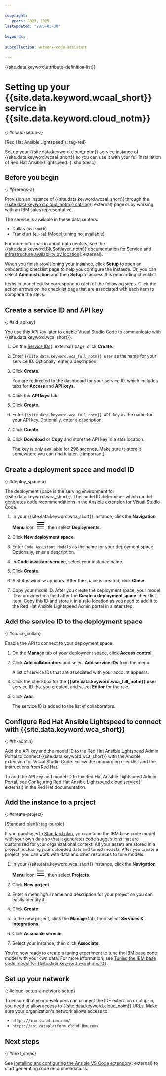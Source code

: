 ```yaml
---

copyright:
   years: 2023, 2025
lastupdated: "2025-05-30"

keywords:

subcollection: watsonx-code-assistant

---
```


{{site.data.keyword.attribute-definition-list}}

# Setting up your {{site.data.keyword.wcaal_short}} service in {{site.data.keyword.cloud_notm}}
{: #cloud-setup-a}

[Red Hat Ansible Lightspeed]{: tag-red}

Set up your {{site.data.keyword.cloud_notm}} service instance of {{site.data.keyword.wcaal_short}} so you can use it with your full installation of Red Hat Ansible Lightspeed.
{: shortdesc}

## Before you begin
{: #prereqs-a}

Provision an instance of {{site.data.keyword.wcaal_short}} through the [{{site.data.keyword.cloud_notm}} catalog](https://cloud.ibm.com/catalog/services/ibm-watsonx-code-assistant){: external} page or by working with an IBM sales representative. 

   The service is available in these data centers:
   - Dallas (`us-south`)
   - Frankfurt (`eu-de`) 
    (Model tuning not available)

   For more information about data centers, see the {{site.data.keyword.BluSoftlayer_notm}} documentation for [Service and infrastructure availability by location](https://cloud.ibm.com/docs/overview?topic=overview-services_region){: external}.

When you finish provisioning your instance, click **Setup** to open an onboarding checklist page to help you configure the instance. Or, you can select **Administration** and then **Setup** to access this onboarding checklist.

Items in that checklist correspond to each of the following steps. Click the action arrows on the checklist page that are associated with each item to complete the steps.

## Create a service ID and API key
{: #sid_apikey}

You use this API key later to enable Visual Studio Code to communicate with {{site.data.keyword.wca_short}}.

1. On the [Service IDs](https://cloud.ibm.com/iam/serviceids){: external} page, click **Create**.

1. Enter `{{site.data.keyword.wca_full_notm}} user` as the name for your service ID. Optionally, enter a description.

1. Click **Create**.

   You are redirected to the dashboard for your service ID, which includes tabs for **Access** and **API keys**.

1. Click the **API keys** tab.

1. Click **Create**.

1. Enter `{{site.data.keyword.wca_full_notm}} API key` as the name for your API key. Optionally, enter a description.

1. Click **Create**.

1. Click **Download** or **Copy** and store the API key in a safe location.

   The key is only available for 296 seconds. Make sure to store it somewhere you can find it later.
   {: important}

## Create a deployment space and model ID
{: #deploy_space-a}

The deployment space is the serving environment for {{site.data.keyword.wca_short}}. The model ID determines which model generates code recommendations in the Ansible extension for Visual Studio Code.

1. In your {{site.data.keyword.wca_short}} instance, click the **Navigation Menu** icon ![Navigation Menu](images/menu.svg), then select **Deployments**.

1. Click **New deployment space**.

1. Enter `Code Assistant Models` as the name for your deployment space. Optionally, enter a description.

1. In **Code assistant service**, select your instance name.

1. Click **Create**.

1. A status window appears. After the space is created, click **Close**.

1. Copy your model ID. After you create the deployment space, your model ID is provided in a field after the **Create a deployment space** checklist item. Copy this ID and store it in a safe location as you need to add it to the Red Hat Ansible Lightspeed Admin portal in a later step.

## Add the service ID to the deployment space
{: #space_collab}

Enable the API to connect to your deployment space.

1. On the **Manage** tab of your deployment space, click **Access control**.

1. Click **Add collaborators** and select **Add service IDs** from the menu.

   A list of service IDs that are associated with your account appears.

1. Click the checkbox for the **{{site.data.keyword.wca_full_notm}} user** service ID that you created, and select **Editor** for the role.

1. Click **Add**.

   The service ID is added to the list of collaborators.

## Configure Red Hat Ansible Lightspeed to connect with {{site.data.keyword.wca_short}}
{: #rh-admin}

Add the API key and the model ID to the Red Hat Ansible Lightspeed Admin Portal to connect {{site.data.keyword.wca_short}} with the Ansible extension for Visual Studio Code. Follow the onboarding checklist and the instructions from Red Hat.

To add the API key and model ID to the Red Hat Ansible Lightspeed Admin Portal, see [Configuring Red Hat Ansible Lightspeed cloud service](https://docs.redhat.com/en/documentation/red_hat_ansible_lightspeed_with_ibm_watsonx_code_assistant/2.x_latest/html/red_hat_ansible_lightspeed_with_ibm_watsonx_code_assistant_user_guide/set-up-lightspeed_lightspeed-user-guide#obtain-config-wca-and-model-id_configure-lightspeed-cloud-service){: external} in the Red Hat documentation.

## Add the instance to a project
{: #create-project}

[Standard plan]{: tag-purple}

If you purchased a [Standard plan](/docs/watsonx-code-assistant?topic=watsonx-code-assistant-ansible-pricing#standard-plan), you can tune the IBM base code model with your own data so that it generates code suggestions that are customized for your organizational context. All your assets are stored in a project, including your uploaded data and tuned models. After you create a project, you can work with data and other resources to tune models.


1. In your {{site.data.keyword.wca_short}} instance, click the **Navigation Menu** icon ![Navigation Menu](images/menu.svg), then select **Projects**.

1. Click **New project**.

1. Enter a meaningful name and description for your project so you can easily identify it.

1. Click **Create**.

1. In the new project, click the **Manage** tab, then select **Services & integrations**.

1. Click **Associate service**.

1. Select your instance, then click **Associate**.

You're now ready to create a tuning experiment to tune the IBM base code model with your own data. For more information, see [Tuning the IBM base code model for {{site.data.keyword.wcaal_short}}](/docs/watsonx-code-assistant?topic=watsonx-code-assistant-tutorial-tune-ansible).

## Set up your network
{: #cloud-setup-a-network-setup}

To ensure that your developers can connect the IDE extension or plug-in, you need to allow access to {{site.data.keyword.cloud_notm}} URLs. Make sure your organization's network allows access to:

- `https://iam.cloud.ibm.com/`
- `https://api.dataplatform.cloud.ibm.com/`

## Next steps
{: #next_steps}

See [Installing and configuring the Ansible VS Code extension](https://docs.redhat.com/en/documentation/red_hat_ansible_lightspeed_with_ibm_watsonx_code_assistant/2.x_latest/html/red_hat_ansible_lightspeed_with_ibm_watsonx_code_assistant_user_guide/developing-ansible-content_lightspeed-user-guide#con-configure-vs-code-extension_developing-ansible-content){: external} to start generating code recommendations.
